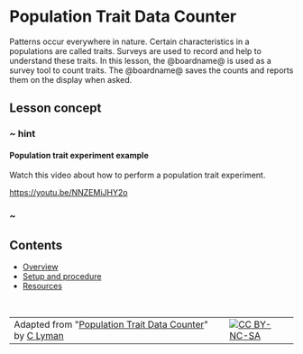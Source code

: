 # Population Trait Data Counter

Patterns occur everywhere in nature. Certain characteristics in a populations are called traits. Surveys are used to record and help to understand these traits. In this lesson, the @boardname@ is used as a survey tool to count traits. The @boardname@ saves the counts and reports them on the display when asked.

## Lesson concept

### ~ hint

#### Population trait experiment example

Watch this video about how to perform a population trait experiment.

https://youtu.be/NNZEMiJHY2o

### ~

## Contents

* [Overview](/courses/ucp-science/population/overview)
* [Setup and procedure](/courses/ucp-science/population/setup-procedure)
* [Resources](/courses/ucp-science/population/resources)

<br/>

| | | |
|-|-|-|
| Adapted from "[Population Trait Data Counter](https://drive.google.com/open?id=1CC5uhIoZK4Q67vU5Ldwna6GEeZYXNDYzgO8BUUjPuwI)" by [C Lyman](http://utahcoding.org) | | [![CC BY-NC-SA](https://licensebuttons.net/l/by-nc-sa/4.0/80x15.png)](https://creativecommons.org/licenses/by-nc-sa/4.0/) |
